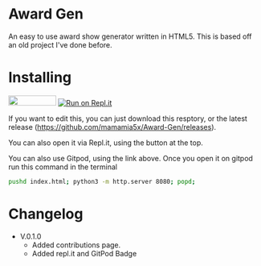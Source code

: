 # Award Gen
An easy to use award show generator written in HTML5.
This is based off an old project I've done before.

# Installing
[<img src="https://gitpod.io/button/open-in-gitpod.svg" width="95" height="20" 
/>](https://gitpod.io/from-referrer/)
[![Run on Repl.it](https://repl.it/badge/github/mamamia5x/Award-Gen)](https://repl.it/github/mamamia5x/Award-Gen)


If you want to edit this, you can just download this resptory, or the latest release (https://github.com/mamamia5x/Award-Gen/releases).

You can also open it via Repl.it, using the button at the top.

You can also use Gitpod, using the link above. 
Once you open it on gitpod run this command in the terminal
```bash
pushd index.html; python3 -m http.server 8080; popd;
```

# Changelog
* V.0.1.0 
  * Added contributions page.
  * Added repl.it and GitPod Badge